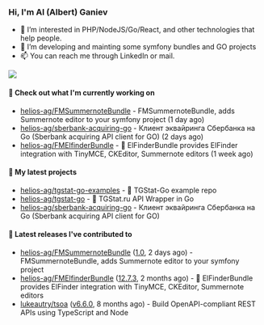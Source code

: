 ### Hi, I'm Al (Albert) Ganiev

- 👀 I’m interested in PHP/NodeJS/Go/React, and other technologies that help people.
- 🌱 I’m developing and mainting some symfony bundles and GO projects 
- 📫 You can reach me through LinkedIn or mail.

<picture>
  <source
    srcset="https://github-readme-stats.vercel.app/api?username=helios-ag&show_icons=true&theme=dark&hide=contribs,prs"
    media="(prefers-color-scheme: dark)"
  />
  <source
    srcset="https://github-readme-stats.vercel.app/api?username=helios-ag&show_icons=true&hide=contribs,prs"
    media="(prefers-color-scheme: light), (prefers-color-scheme: no-preference)"
  />
  <img src="https://github-readme-stats.vercel.app/api?username=helios-ag&show_icons=true&hide=contribs,prs" />
</picture>


#### 👷 Check out what I'm currently working on

- [helios-ag/FMSummernoteBundle](https://github.com/helios-ag/FMSummernoteBundle) - FMSummernoteBundle, adds Summernote editor to your symfony project (1 day ago)
- [helios-ag/sberbank-acquiring-go](https://github.com/helios-ag/sberbank-acquiring-go) - Клиент эквайринга Сбербанка на Go (Sberbank acquiring API client for GO) (2 days ago)
- [helios-ag/FMElfinderBundle](https://github.com/helios-ag/FMElfinderBundle) - :file_folder: ElFinderBundle provides ElFinder integration with TinyMCE, CKEditor, Summernote editors (1 week ago)

#### 🌱 My latest projects

- [helios-ag/tgstat-go-examples](https://github.com/helios-ag/tgstat-go-examples) - :rocket: TGStat-Go example repo
- [helios-ag/tgstat-go](https://github.com/helios-ag/tgstat-go) - :rocket: TGStat.ru API Wrapper in Go
- [helios-ag/sberbank-acquiring-go](https://github.com/helios-ag/sberbank-acquiring-go) - Клиент эквайринга Сбербанка на Go (Sberbank acquiring API client for GO)

#### 🔭 Latest releases I've contributed to

- [helios-ag/FMSummernoteBundle](https://github.com/helios-ag/FMSummernoteBundle) ([1.0](https://github.com/helios-ag/FMSummernoteBundle/releases/tag/1.0), 2 days ago) - FMSummernoteBundle, adds Summernote editor to your symfony project
- [helios-ag/FMElfinderBundle](https://github.com/helios-ag/FMElfinderBundle) ([12.7.3](https://github.com/helios-ag/FMElfinderBundle/releases/tag/12.7.3), 2 months ago) - :file_folder: ElFinderBundle provides ElFinder integration with TinyMCE, CKEditor, Summernote editors
- [lukeautry/tsoa](https://github.com/lukeautry/tsoa) ([v6.6.0](https://github.com/lukeautry/tsoa/releases/tag/v6.6.0), 8 months ago) - Build OpenAPI-compliant REST APIs using TypeScript and Node

